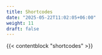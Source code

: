 ```yaml
---
title: Shortcodes
date: "2025-05-22T11:02:05+06:00"
weight: 11
draft: false
---
```


{{< contentblock "shortcodes" >}}
